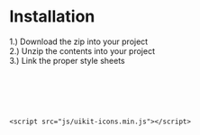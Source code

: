 <h1>Installation</h1>
1.) Download the zip into your project <br />
2.) Unzip the contents into your project <br />
3.) Link the proper style sheets <br />
<br />

<pre>
    <link rel="stylesheet" href="css/uikit.min.css" />
    <script src="js/uikit.min.js"></script>
    <script src="js/uikit-icons.min.js"></script>
</pre>
